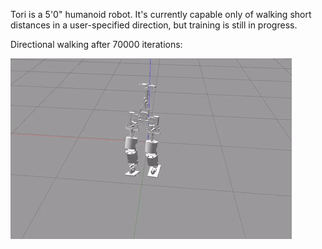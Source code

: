 Tori is a 5'0" humanoid robot. It's currently capable only of walking short distances in a user-specified direction, but training is still in progress.

Directional walking after 70000 iterations:

![70,000 iterations](https://github.com/Bentell-Robotics/Tori-Robot/blob/master/70000_iters.gif)
